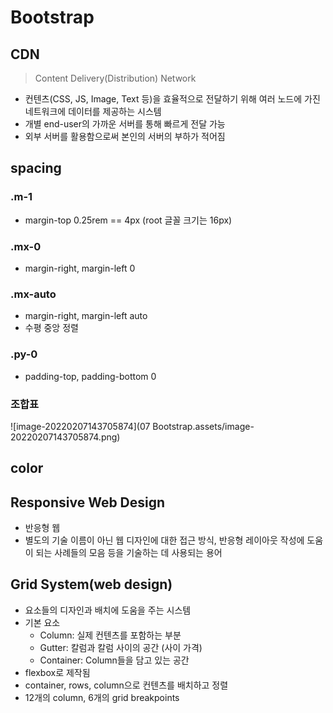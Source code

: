 # Bootstrap

## CDN

> Content Delivery(Distribution) Network

- 컨텐츠(CSS, JS, Image, Text 등)을 효율적으로 전달하기 위해 여러 노드에 가진 네트워크에 데이터를 제공하는 시스템
- 개별 end-user의 가까운 서버를 통해 빠르게 전달 가능
- 외부 서버를 활용함으로써 본인의 서버의 부하가 적어짐



## spacing

### .m-1

- margin-top 0.25rem == 4px (root 글꼴 크기는 16px)

### .mx-0

- margin-right, margin-left 0

### .mx-auto

- margin-right, margin-left auto
- 수평 중앙 정렬

### .py-0

- padding-top, padding-bottom 0



### 조합표

![image-20220207143705874](07 Bootstrap.assets/image-20220207143705874.png)



## color

## Responsive Web Design

- 반응형 웹
- 별도의 기술 이름이 아닌 웹 디자인에 대한 접근 방식, 반응형 레이아웃 작성에 도움이 되는 사례들의 모음 등을 기술하는 데 사용되는 용어



## Grid System(web design)

- 요소들의 디자인과 배치에 도움을 주는 시스템
- 기본 요소
  - Column: 실제 컨텐츠를 포함하는 부분
  - Gutter: 칼럼과 칼럼 사이의 공간 (사이 가격)
  - Container: Column들을 담고 있는 공간
- flexbox로 제작됨
- container, rows, column으로 컨텐츠를 배치하고 정렬
- 12개의 column, 6개의 grid breakpoints